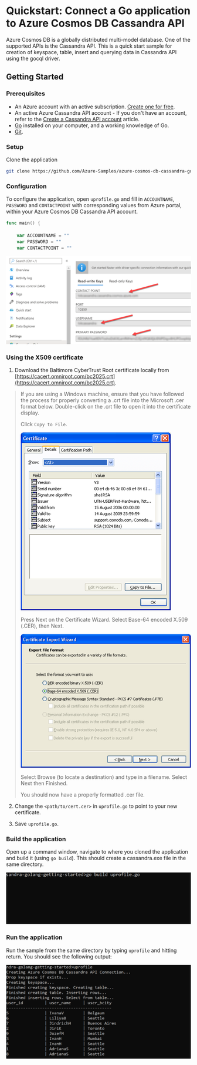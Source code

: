 # Quickstart: Connect a Go application to Azure Cosmos DB Cassandra API

Azure Cosmos DB is a globally distributed multi-model database. One of the supported APIs is the Cassandra API. This is a quick start sample for creation of keyspace, table, insert and querying data in Cassandra API using the gocql driver. 

## Getting Started

### Prerequisites

- An Azure account with an active subscription. [Create one for free](https://azure.microsoft.com/free). 
- An active Azure Cassandra API account - If you don't have an account, refer to the [Create a Cassandra API account](https://docs.microsoft.com/en-us/azure/cosmos-db/create-cassandra-nodejs) article.
- [Go](https://golang.org/) installed on your computer, and a working knowledge of Go.
- [Git](https://git-scm.com/downloads).

### Setup

Clone the application

```bash
git clone https://github.com/Azure-Samples/azure-cosmos-db-cassandra-golang-getting-started
```

### Configuration

To configure the application, open `uprofile.go` and fill in `ACCOUNTNAME`, `PASSWORD` and `CONTACTPOINT` with corresponding values from Azure portal, within your Azure Cosmos DB Cassandra API account.  

```go
func main() {

	var ACCOUNTNAME = ""
	var PASSWORD = ""
	var CONTACTPOINT = ""
```

![image1](media/connections.png)

### Using the X509 certificate

1. Download the Baltimore CyberTrust Root certificate locally from [https://cacert.omniroot.com/bc2025.crt](https://cacert.omniroot.com/bc2025.crt). 

> If you are using a Windows machine, ensure that you have followed the process for properly converting a .crt file into the Microsoft .cer format below. Double-click on the .crt file to open it into the certificate display. 
>
> Click `Copy to File`.
>
> ![image1](media/crtcer1.gif)
>
> Press Next on the Certificate Wizard. Select Base-64 encoded X.509 (.CER), then Next.
>
> ![image2](media/crtcer2.gif)
>
> Select Browse (to locate a destination) and type in a filename.
> Select Next then Finished.
>
> You should now have a properly formatted .cer file. 

2. Change the `<path/to/cert.cer>` in `uprofile.go` to point to your new certificate.

3. Save `uprofile.go`.

### Build the application

Open up a command window, navigate to where you cloned the application and build it (using `go build`). This should create a cassandra.exe file in the same directory. 

![image3](media/build.png)

### Run the application

Run the sample from the same directory by typing `uprofile` and hitting return. You should see the following output:

![image4](media/run.png)


